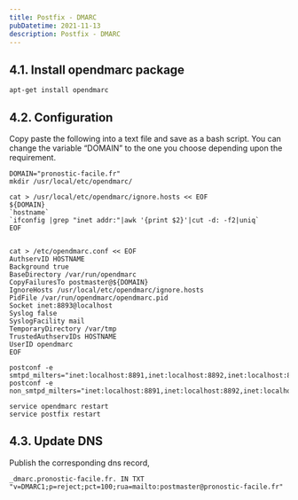 ```yaml
---
title: Postfix - DMARC
pubDatetime: 2021-11-13
description: Postfix - DMARC
---
```


## 4.1. Install opendmarc package

    apt-get install opendmarc

## 4.2. Configuration

Copy paste the following into a text file and save as a bash script. You can change the variable “DOMAIN” to the one you choose depending upon the requirement.

    DOMAIN="pronostic-facile.fr"
    mkdir /usr/local/etc/opendmarc/

    cat > /usr/local/etc/opendmarc/ignore.hosts << EOF
    ${DOMAIN}
    `hostname`
    `ifconfig |grep "inet addr:"|awk '{print $2}'|cut -d: -f2|uniq`
    EOF


    cat > /etc/opendmarc.conf << EOF
    AuthservID HOSTNAME
    Background true
    BaseDirectory /var/run/opendmarc
    CopyFailuresTo postmaster@${DOMAIN}
    IgnoreHosts /usr/local/etc/opendmarc/ignore.hosts
    PidFile /var/run/opendmarc/opendmarc.pid
    Socket inet:8893@localhost
    Syslog false
    SyslogFacility mail
    TemporaryDirectory /var/tmp
    TrustedAuthservIDs HOSTNAME
    UserID opendmarc
    EOF

    postconf -e smtpd_milters="inet:localhost:8891,inet:localhost:8892,inet:localhost:8893"
    postconf -e non_smtpd_milters="inet:localhost:8891,inet:localhost:8892,inet:localhost:8893"

    service opendmarc restart
    service postfix restart

## 4.3. Update DNS

Publish the corresponding dns record,

    _dmarc.pronostic-facile.fr. IN TXT "v=DMARC1;p=reject;pct=100;rua=mailto:postmaster@pronostic-facile.fr"

